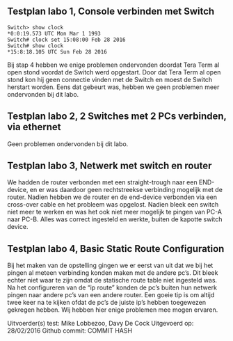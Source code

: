 ## Testplan labo 1, Console verbinden met Switch

```
Switch> show clock
*0:0:19.573 UTC Mon Mar 1 1993
Switch# clock set 15:08:00 Feb 28 2016
Switch# show clock
*15:8:18.105 UTC Sun Feb 28 2016
```

Bij stap 4 hebben we enige problemen ondervonden doordat Tera Term al open stond voordat de Switch werd opgestart. Door dat Tera Term al open stond kon hij geen connectie vinden met de Switch en moest de Switch herstart worden. Eens dat gebeurt was, hebben we geen problemen meer ondervonden bij dit labo.

## Testplan labo 2, 2 Switches met 2 PCs verbinden, via ethernet
Geen problemen ondervonden bij dit labo.

## Testplan labo 3, Netwerk met switch en router
We hadden de router verbonden met een straight-trough naar een END-device, en er was daardoor geen rechtstreekse verbinding mogelijk met de router. Nadien hebben we de router en de end-device verbonden via een cross-over cable en het probleem was opgelost. Nadien bleek een switch niet meer te werken en was het ook niet meer mogelijk te pingen van PC-A naar PC-B. Alles was correct ingesteld en werkte, buiten de kapotte switch device.

## Testplan labo 4, Basic Static Route Configuration
Bij het maken van de opstelling gingen we er eerst van uit dat we bij het pingen al meteen verbinding konden maken met de andere pc’s. Dit bleek echter niet waar te zijn omdat de statische route table niet ingesteld was. Na het configureren van de “ip route” konden de pc’s buiten hun netwerk pingen naar andere pc’s van een andere router. Een goeie tip is om altijd twee keer na te kijken ofdat de pc’s de juiste ip’s hebben toegewezen gekregen hebben. Wij hebben hier enige problemen mee mogen ervaren.


Uitvoerder(s) test: Mike Lobbezoo, Davy De Cock
Uitgevoerd op: 28/02/2016
Github commit:  COMMIT HASH
